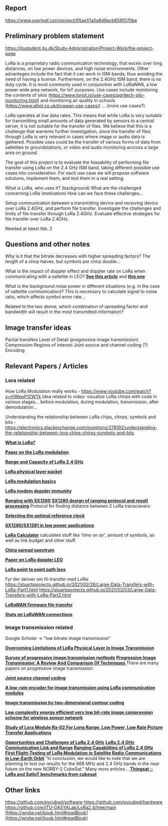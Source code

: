 ## Report

https://www.overleaf.com/project/65ae51a0a8d8acb858f070be

## Preliminary problem statement
https://itustudent.itu.dk/Study-Administration/Project-Work/the-project-page

LoRa is a proprietary radio communication technology, that excels over long distances, on low power devices, and high noise environments. Other advantages include the fact that it can work in ISM-bands, thus avoiding the need of having a license. Furthermore, on the 2.4GHz ISM band, there is no duty cycle. It is most commonly used in conjunction with LoRaWAN, a low power wide area network, for IoT purposes.
Use cases include monitoring the contents of silos (https://www.loriot.io/use-cases/agritech-silo-monitoring.html) and monitoring air quality in schools (https://www.alliot.co.uk/lorawan-use-cases/) ... (more use cases?). 

LoRa operates at low data rates. This means that while LoRa is very suitable for transmitting small amounts of data generated by sensors to a central server, it is not suitable for the transfer of files. 
We believe that this is a challenge that warrents further investigation, since the transfer of files through LoRa is very relevant in cases where image or audio data is gathered.
Possible uses could be the transfer of various forms of data from sattelites to groundstations, or video and audio monitoring accross a large area on ground.

The goal of this project is to evaluate the feasability of performing file transfer using LoRa on the 2.4 GHz ISM band, taking different possible use cases into consideration. For each use case we will propose software solutions, implement them, and test them in a real setting.



What is LoRa, who uses it? (background)
What are the challenged concerning LoRa (motivation)
How can we face these challenges...

Setup communication between a transmitting device and receiving device over LoRa 2.4GHz, and perform file transfer.
Investigate the challenges and limits of file transfer through LoRa 2.4GHz.
Evaluate effective strategies for file transfer over LoRa 2.4GHz.

Needed at latest feb. 2

## Questions and other notes

Why is it that the bitrate decreases with higher spreading factors? The length of a chirp halves, but symbols per chirp double...

What is the impact of doppler effect and doppler rate on LoRa when communicating with a sattelite in LEO? 
**[See this article](https://semtech.my.salesforce.com/sfc/p/#E0000000JelG/a/3n000000l9JA/FoIjLVxAx4xpf3Wh5xvvX3B9PWTw.S7R.YPZHazMzBo)** and **[this one](https://www.researchgate.net/publication/356713129_The_influence_of_LEO_satellite_Doppler_effect_on_LoRa_modulation_and_its_solutio)**


What is the background noise power in different situations (e.g. in the case of sattelite communication)? This is necessary to calculate signal to noise ratio, which affects symbol error rate... 

Related to the two above, which combination of spreading factor and bandwidth will result in the most transmitted information?

## Image transfer ideas

Partial transfers
Level of Detail (progressive image transmission)
Compression
Regions of interest
Joint source and channel coding (?)
Encoding

## Relevant Papers / Articles


### Lora related

How LoRa Modulation really works - https://www.youtube.com/watch?v=jHWepP1ZWTk
Idea related to video: visualize LoRa chirps with code in various stages... before modulation, during modulation, transmission, after demodulation...

Understanding the relationship between LoRa chips, chirps, symbols and bits - https://electronics.stackexchange.com/questions/278192/understanding-the-relationship-between-lora-chips-chirps-symbols-and-bits

**[What is LoRa?](https://www.semtech.com/lora/what-is-lora)**

**[Paper on the LoRa modulation](https://ieeexplore.ieee.org/abstract/document/8067462)**

**[Range and Capacity of LoRa 2.4 GHz](https://link.springer.com/chapter/10.1007/978-3-031-34776-4_21)**

**[LoRa physical layer packet](https://www.thethingsnetwork.org/docs/lorawan/lora-phy-format/)**

**[LoRa modulation basics](https://semtech.my.salesforce.com/sfc/p/#E0000000JelG/a/2R0000001OJa/2BF2MTeiqIwkmxkcjjDZzalPUGlJ76lLdqiv.30prH8)**

**[LoRa modem doppler immunity](https://semtech.my.salesforce.com/sfc/p/#E0000000JelG/a/3n000000l9JA/FoIjLVxAx4xpf3Wh5xvvX3B9PWTw.S7R.YPZHazMzBo)**

**[Ranging with SX1280](https://semtech.my.salesforce.com/sfc/p/#E0000000JelG/a/44000000MDiH/OF02Lve2RzM6pUw9gNgSJXbDNaQJ_NtQ555rLzY3UvY)**
**[SX1280 design of ranging protocol and result processing](https://semtech.my.salesforce.com/sfc/p/#E0000000JelG/a/2R000000UypY/5mprGH6TIzeLnfosUgj1xK5ftoqDpoCnRk_dzY_jAx4)**
Protocol for finding distance between 2 LoRa transcievers

**[Selecting the optimal reference clock](https://semtech.my.salesforce.com/sfc/p/#E0000000JelG/a/3n000000qQ4C/H3aWcOcSgO0E35Pl87UiFNYvs7qo9LxDjdz2CyRUHW8)**

**[SX1280/SX1281 in low power applications](https://semtech.my.salesforce.com/sfc/p/#E0000000JelG/a/2R000000HSO9/vmLAj4haZE78QozA8W0mnLRc1WY.SDQ7RYewLFF3k8k)**

**[LoRa Calculator](https://www.semtech.com/design-support/lora-calculator)**
calculates stuff like 'time on air', amount of symbols, as well as link budget and other stuff.

**[Chirp spread spectrum](https://www.researchgate.net/publication/311980840_Chirp_spread_spectrum_as_a_modulation_technique_for_long_range_communication)**

**[Paper on LoRa doppler LEO](https://www.researchgate.net/publication/356713129_The_influence_of_LEO_satellite_Doppler_effect_on_LoRa_modulation_and_its_solutio)**

**[LoRa point to point path loss](https://www.researchgate.net/publication/337301203_Characterization_of_LoRa_Point-to-Point_Path-Loss_Measurement_Campaigns_and_Modeling_Considering_Censored_Data)**

Fyr der skriver om fil-transfer med LoRa:
https://stuartsprojects.github.io/2021/02/26/Large-Data-Transfers-with-LoRa-Part1.html
https://stuartsprojects.github.io/2021/03/03/Large-Data-Transfers-with-LoRa-Part2.html

**[LoRaWAN firmware file transfer](https://lora-developers.semtech.com/documentation/tech-papers-and-guides/firmware-updates-over-the-air/)**

**[Stats on LoRaWAN connections](https://www.statista.com/statistics/880822/lpwan-ic-market-share-by-technology/)**

### Image transmission related

Google Scholar -> "low bitrate image transmission"

**[Overcoming Limitations of LoRa Physical Layer in Image Transmission](https://www.mdpi.com/1424-8220/18/10/3257)**

**[Survey of progressive image transmission methods](https://onlinelibrary.wiley.com/doi/abs/10.1002/(SICI)1098-1098(1999)10:1%3C3::AID-IMA2%3E3.0.CO;2-E)**
**[Progressive Image Transmission: A Review And Comparison Of Techniques ](https://www.spiedigitallibrary.org/journals/optical-engineering/volume-26/issue-7/267581/Progressive-Image-Transmission-A-Review-And-Comparison-Of-Techniques/10.1117/12.7974121.short?SSO=1)**
There are many papers on progressive image transmission

**[Joint source channel coding](https://www.sciencedirect.com/topics/computer-science/joint-source-channel-coding)**

**[A low-rate encoder for image transmission using LoRa communication modules](https://link.springer.com/article/10.1007/s41870-022-01077-7)**

**[Image transmission by two-dimensional contour coding](https://ieeexplore.ieee.org/abstract/document/1447420)**

**[Low complexity energy efficient very low bit-rate image compression scheme for wireless sensor network](https://www.sciencedirect.com/science/article/pii/S0020019013001750)**

**[Study of Lora Module Ra-02 For Long Range, Low Power, Low Rate Picture Transfer Applications](https://iopscience.iop.org/article/10.1088/1742-6596/1845/1/012054/meta)**

**[Opportunities and Challenges of LoRa 2.4 GHz](https://ieeexplore.ieee.org/abstract/document/10049306)**
**[LoRa 2.4 GHz Communication Link and Range](https://www.mdpi.com/1424-8220/20/16/4366)**
**[Ranging Capabilities of LoRa 2.4 GHz](https://ieeexplore.ieee.org/abstract/document/9221049)**
**[First Flight-Testing of LoRa Modulation in Satellite Radio Communications in Low-Earth Orbit](https://ieeexplore.ieee.org/abstract/document/9895236)**
"In conclusion, we would like to note that we are planning to test our results for the 868 MHz and 2.4 GHz bands in the near future on the new NORBY-2 CubeSat."
Many more articles...
**[Thingsat :: LoRa and SatIoT benchmarks from cubesat](https://gricad-gitlab.univ-grenoble-alpes.fr/thingsat/public/-/tree/abbc4336b722b259d66ea14cfae539ba931b1ded/cubesat_mission_2)**

## Other links

https://github.com/pycubed/software
https://github.com/pycubed/hardware
https://github.com/ITU-DASYALab/LoRa2.4/tree/main
[https://wndw.net/book.html#readBook](https://wndw.net/book.html#readBook)
